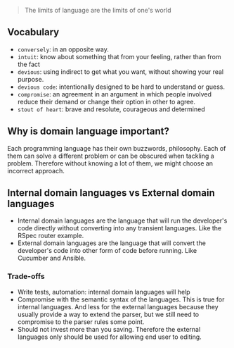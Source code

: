 
> The limits of language are the limits of one's world

## Vocabulary
- `conversely`: in an opposite way.
- `intuit`: know about something that from your feeling, rather than from the fact
- `devious`: using indirect to get what you want, without showing your real purpose.
- `devious code`: intentionally designed to be hard to understand or guess.
- `compromise`: an agreement in an argument in which people involved reduce their demand or change their option in other to agree.
- `stout of heart`: brave and resolute, courageous and determined 

## Why is domain language important?
Each programming language has their own buzzwords, philosophy. Each of them can solve a different problem or can be obscured when tackling a problem. Therefore without knowing a lot of them, we might choose an incorrect approach.

## Internal domain languages vs External domain languages
- Internal domain languages are the language that will run the developer's code directly without converting into any transient languages. Like the RSpec router example.
- External domain languages are the language that will convert the developer's code into other form of code before running. Like Cucumber and Ansible.
### Trade-offs
- Write tests, automation: internal domain languages will help
- Compromise with the semantic syntax of the languages. This is true for internal languages. And less for the external languages because they usually provide a way to extend the parser, but we still need to compromise to the parser rules some point.
- Should not invest more than you saving. Therefore the external languages only should be used for allowing end user to editing.